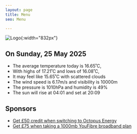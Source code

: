 ```yaml
---
layout: page
title: Menu
seo: Menu

---
```


![Logo](/images/logo.jpg){:width="832px"}

<!-- weather_marker starts -->
## On Sunday, 25 May 2025

- The average temperature today is 16.65˚C,
- With highs of 17.21˚C and lows of 16.08˚C,
- It may feel like 15.65˚C with scattered clouds
- The wind speed is 6.17m/s and visibility is 10000m
- The pressure is 1010hPa and humidity is 49%
- The sun will rise at 04:01 and set at 20:09

<!-- weather_marker ends -->

## Sponsors

- [Get £50 credit when switching to Octopus Energy](https://bit.ly/3oD1nnS)
- [Get £75 when taking a 1000mb YouFibre broadband plan](https://aklam.io/91zWhU?)
